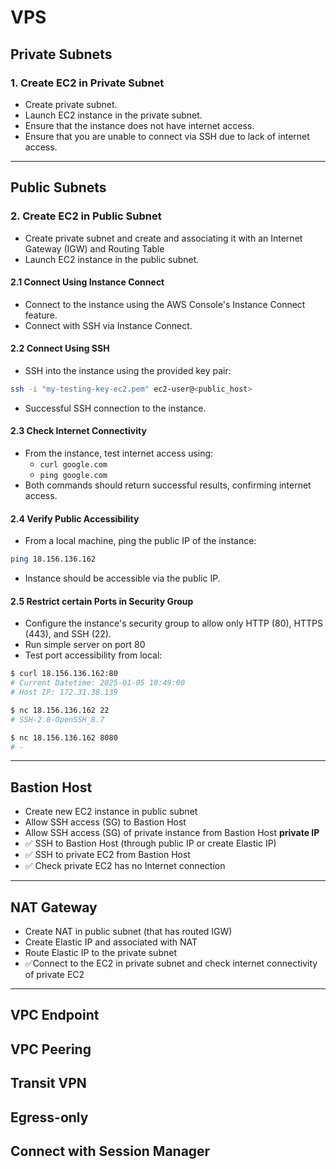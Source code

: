 # VPS

## Private Subnets

### 1. **Create EC2 in Private Subnet**
- Create private subnet.
- Launch EC2 instance in the private subnet.
- Ensure that the instance does not have internet access.
- Ensure that you are unable to connect via SSH due to lack of internet access.

---

## Public Subnets

### 2. **Create EC2 in Public Subnet**
- Create private subnet and create and associating it with an Internet Gateway (IGW) and Routing Table
- Launch EC2 instance in the public subnet.

#### 2.1 **Connect Using Instance Connect**  
- Connect to the instance using the AWS Console's Instance Connect feature.
- Connect with SSH via Instance Connect.


#### 2.2 **Connect Using SSH**  
- SSH into the instance using the provided key pair:
```bash
ssh -i "my-testing-key-ec2.pem" ec2-user@<public_host>
```
- Successful SSH connection to the instance.

#### 2.3 **Check Internet Connectivity**  
- From the instance, test internet access using:
  - `curl google.com`
  - `ping google.com`
- Both commands should return successful results, confirming internet access.


#### 2.4 **Verify Public Accessibility**  
- From a local machine, ping the public IP of the instance:
```bash
ping 18.156.136.162
```
- Instance should be accessible via the public IP.

#### 2.5 **Restrict certain Ports in Security Group**  
- Configure the instance's security group to allow only HTTP (80), HTTPS (443), and SSH (22).
- Run simple server on port 80
- Test port accessibility from local:
```bash
$ curl 18.156.136.162:80
# Current Datetime: 2025-01-05 10:49:00
# Host IP: 172.31.38.139

$ nc 18.156.136.162 22
# SSH-2.0-OpenSSH_8.7

$ nc 18.156.136.162 8080
# -
```


---

## Bastion Host

- Create new EC2 instance in public subnet
- Allow SSH access (SG) to Bastion Host
- Allow SSH access (SG) of private instance from Bastion Host **private IP**
- ✅ SSH to Bastion Host (through public IP or create Elastic IP)
- ✅ SSH to private EC2 from Bastion Host
- ✅ Check private EC2 has no Internet connection

---

## NAT Gateway

- Create NAT in public subnet (that has routed IGW) 
- Create Elastic IP and associated with NAT
- Route Elastic IP to the private subnet
- ✅Connect to the EC2 in private subnet and check internet connectivity of private EC2

---
## VPC Endpoint
## VPC Peering
## Transit VPN
## Egress-only
## Connect with Session Manager
